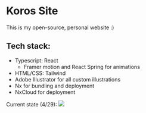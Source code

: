 # Koros Site

This is my open-source, personal website :)

## Tech stack:
- Typescript: React
  - Framer motion and React Spring for animations
- HTML/CSS: Tailwind
- Adobe Illustrator for all custom illustrations
- Nx for bundling and deployment
- NxCloud for deployment

Current state (4/29):
![](src/media/koros-site-29.gif)
